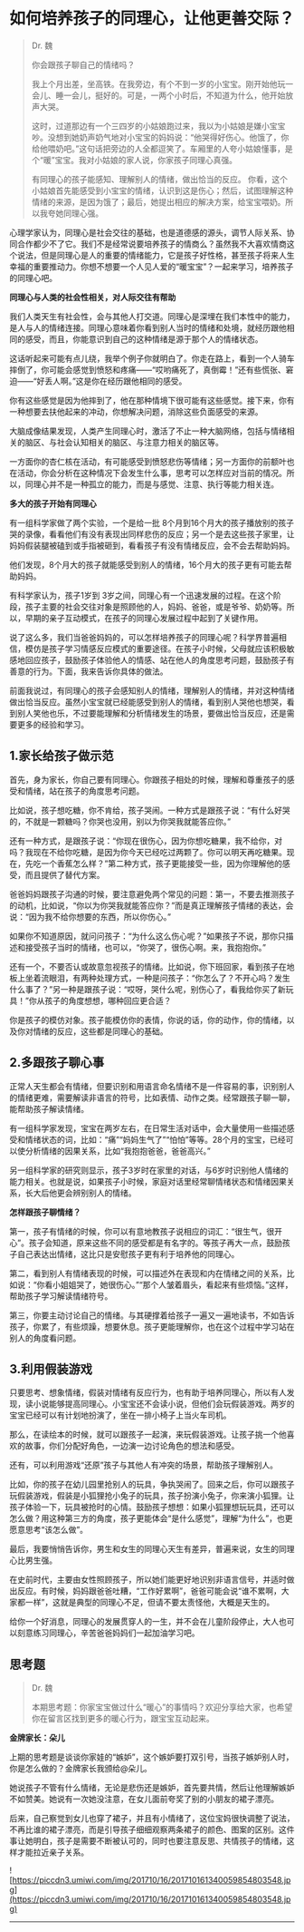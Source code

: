 # 如何培养孩子的同理心，让他更善交际？

> Dr. 魏
> 
> 你会跟孩子聊自己的情绪吗？
> 
> 我上个月出差，坐高铁。在我旁边，有个不到一岁的小宝宝。刚开始他玩一会儿、睡一会儿，挺好的。可是，一两个小时后，不知道为什么，他开始放声大哭。
> 
> 这时，过道那边有一个三四岁的小姑娘跑过来，我以为小姑娘是嫌小宝宝吵。没想到她奶声奶气地对小宝宝的妈妈说：“他哭得好伤心。他饿了，你给他喂奶吧。”这句话把旁边的人全都逗笑了。车厢里的人夸小姑娘懂事，是个“暖”宝宝。我对小姑娘的家人说，你家孩子同理心真强。
> 
> 有同理心的孩子能感知、理解别人的情绪，做出恰当的反应。 你看，这个小姑娘首先能感受到小宝宝的情绪，认识到这是伤心；然后，试图理解这种情绪的来源，是因为饿了；最后，她提出相应的解决方案，给宝宝喂奶。所以我夸她同理心强。

心理学家认为，同理心是社会交往的基础，也是道德感的源头，调节人际关系、协同合作都少不了它。我们不是经常说要培养孩子的情商么？虽然我不大喜欢情商这个说法，但是同理心是人的重要的情绪能力，它是孩子好性格，甚至孩子将来人生幸福的重要推动力。你想不想要一个人见人爱的“暖宝宝”？一起来学习，培养孩子的同理心吧。

 **同理心与人类的社会性相关，对人际交往有帮助**

我们人类天生有社会性，会与其他人打交道。同理心是深埋在我们本性中的能力，是人与人的情绪连接。同理心意味着你看到别人当时的情绪和处境，就经历跟他相同的感受，而且，你能意识到自己的这种情绪是源于那个人的情绪状态。

这话听起来可能有点儿绕，我举个例子你就明白了。你走在路上，看到一个人骑车摔倒了，你可能会感觉到愤怒和疼痛——“哎哟痛死了，真倒霉！”还有些慌张、窘迫——“好丢人啊。”这是你在经历跟他相同的感受。

你有这些感觉是因为他摔到了，他在那种情境下很可能有这些感觉。接下来，你有一种想要去扶他起来的冲动，你想解决问题，消除这些负面感受的来源。

大脑成像结果发现，人类产生同理心时，激活了不止一种大脑网络，包括与情绪相关的脑区、与社会认知相关的脑区、与注意力相关的脑区等。

一方面你的杏仁核在活动，有可能感受到愤怒悲伤等情绪；另一方面你的前额叶也在活动，你会分析在这种情况下会发生什么事，思考可以怎样应对当前的情况。所以，同理心并不是一种孤立的能力，而是与感觉、注意、执行等能力相关连。

 **多大的孩子开始有同理心**

有一组科学家做了两个实验，一个是给一批 8个月到16个月大的孩子播放别的孩子哭的录像，看看他们有没有表现出同样悲伤的反应；另一个是去这些孩子家里，让妈妈假装腿被磕到或手指被砸到，看看孩子有没有情绪反应，会不会去帮助妈妈。

他们发现，8个月大的孩子就能感受到别人的情绪，16个月大的孩子更有可能去帮助妈妈。

有科学家认为，孩子1岁到 3岁之间，同理心有一个迅速发展的过程。在这个阶段，孩子主要的社会交往对象是照顾他的人，妈妈、爸爸，或是爷爷、奶奶等。所以，早期的亲子互动模式，在孩子的同理心发展过程中起到了关键作用。

说了这么多，我们当爸爸妈妈的，可以怎样培养孩子的同理心呢？科学界普遍相信，模仿是孩子学习情感反应模式的重要途径。在孩子小时候，父母就应该积极敏感地回应孩子，鼓励孩子体验他人的情感、站在他人的角度思考问题，鼓励孩子有善意的行为。下面，我来告诉你具体的做法。

前面我说过，有同理心的孩子会感知别人的情绪，理解别人的情绪，并对这种情绪做出恰当反应。虽然小宝宝就已经能感受到别人的情绪，看到别人哭他也想哭，看到别人笑他也乐，不过要能理解和分析情绪发生的场景，要做出恰当反应，还是需要更多的经验和学习。

## 1.家长给孩子做示范

首先，身为家长，你自己要有同理心。你跟孩子相处的时候，理解和尊重孩子的感受和情绪，站在孩子的角度思考问题。

比如说，孩子想吃糖，你不肯给，孩子哭闹。一种方式是跟孩子说：“有什么好哭的，不就是一颗糖吗？你哭也没用，别以为你哭我就能答应你。”

还有一种方式，是跟孩子说：“你现在很伤心，因为你想吃糖果，我不给你，对吗？我现在不给你吃糖，是因为你今天已经吃过两颗了。你可以明天再吃糖果。现在，先吃一个香蕉怎么样？”第二种方式，孩子更能接受一些，因为你理解他的感受，而且提供了替代方案。 

爸爸妈妈跟孩子沟通的时候，要注意避免两个常见的问题：第一，不要去推测孩子的动机，比如说，“你以为你哭我就能答应你？”而是真正理解孩子情绪的表达，会说：“因为我不给你想要的东西，所以你伤心。”

如果你不知道原因，就问问孩子：“为什么这么伤心呢？”如果孩子不说，那你只描述和接受孩子当时的情绪，也可以，“你哭了，很伤心啊。来，我抱抱你。”

还有一个，不要否认或故意忽视孩子的情绪。比如说，你下班回家，看到孩子在地板上坐着流眼泪，有两种处理方式，一种是问孩子：“你怎么了？不开心吗？发生什么事了？”另一种是跟孩子说：“哎呀，哭什么呢，别伤心了，看我给你买了新玩具！”你从孩子的角度想想，哪种回应更合适？

你是孩子的模仿对象。孩子能模仿你的表情，你说的话，你的动作，你的情绪，以及你对情绪的反应，这些都是同理心的基础。

## 2.多跟孩子聊心事

正常人天生都会有情绪，但要识别和用语言命名情绪不是一件容易的事，识别别人的情绪更难，需要解读非语言的符号，比如表情、动作之类。经常跟孩子聊一聊，能帮助孩子解读情绪。

有一组科学家发现，宝宝在两岁左右，在日常生活对话中，会大量使用一些描述感受和情绪状态的词，比如：“痛”“妈妈生气了”“怕怕”等等。28个月的宝宝，已经可以使分析情绪的因果关系，比如“我抱抱爸爸，爸爸高兴。”

另一组科学家的研究则显示，孩子3岁时在家里的对话，与6岁时识别他人情绪的能力相关。也就是说，如果孩子小时候，家庭对话里经常聊情绪状态和情绪因果关系，长大后他更会辨别别人的情绪。

 **怎样跟孩子聊情绪？**

第一，孩子有情绪的时候，你可以有意地教孩子说相应的词汇：“很生气，很开心”。孩子会知道，原来这些不同的感受都是有名字的。等孩子再大一点，鼓励孩子自己表达出情绪，这比只是安慰孩子更有利于培养他的同理心。 

第二，看到别人有情绪表现的时候，可以描述外在表现和内在情绪之间的关系，比如说：“你看小姐姐哭了，她很伤心。”“那个人皱着眉头，看起来有些烦恼。”这样，帮助孩子学习解读情绪符号。

第三，你要主动讨论自己的情绪。与其硬撑着给孩子一遍又一遍地读书，不如告诉孩子，你累了，有些烦躁，想要休息。孩子更能理解你，也在这个过程中学习站在别人的角度看问题。

## 3.利用假装游戏

只要思考、想象情绪，假装对情绪有反应行为，也有助于培养同理心，所以有人发现，读小说能够提高同理心。小宝宝还不会读小说，但他们会玩假装游戏。两岁的宝宝已经可以有计划地扮演了，坐在一排小椅子上当火车司机。

那么，在读绘本的时候，就可以跟孩子一起演，来玩假装游戏。让孩子挑一个他喜欢的故事，你们分配好角色，一边演一边讨论角色的想法和感受。

还有，可以利用游戏“还原”孩子与其他人有冲突的场景，帮助孩子理解别人。

比如，你的孩子在幼儿园里抢别人的玩具，争执哭闹了。回来之后，你可以跟孩子玩假装游戏，假装是小狐狸抢小兔子的玩具，孩子扮演小兔子，你来演小狐狸。让孩子体验一下，玩具被抢时的心情。鼓励孩子想想：如果小狐狸想玩玩具，还可以怎么做？用这种第三方的角度，孩子更能体会“是什么感觉”，理解“为什么”，也更愿意思考“该怎么做”。

最后，我要悄悄告诉你，男生和女生的同理心天生有差异，普遍来说，女生的同理心比男生强。

在史前时代，主要由女性照顾孩子，所以她们能更好地识别非语言信号，并适时做出反应。有时候，妈妈跟爸爸吐糟，“工作好累啊”，爸爸可能会说“谁不累啊，大家都一样”，这就是典型的同理心不足，但请不要太责怪他，大概是天生的。

给你一个好消息，同理心的发展贯穿人的一生，并不会在儿童阶段停止，大人也可以刻意练习同理心，辛苦爸爸妈妈们一起加油学习吧。

## 思考题

> Dr. 魏
> 
> 本期思考题：你家宝宝做过什么“暖心”的事情吗？欢迎分享给大家，也希望你在留言区找到更多的暖心行为，跟宝宝互动起来。

 **金牌家长：朵儿**

上期的思考题是谈谈你家娃的“嫉妒”，这个嫉妒要打双引号，当孩子嫉妒别人时，你是怎么做的？金牌家长我颁给@朵儿。

她说孩子不管有什么情绪，无论是悲伤还是嫉妒，首先要共情，然后让他理解嫉妒不如赞美。她说有一次她没注意，在女儿面前夸奖了别的小朋友的裙子漂亮。

后来，自己察觉到女儿也穿了裙子，并且有小情绪了，这位宝妈很快调整了说法，不再比谁的裙子漂亮，而是引导孩子细细观察两条裙子的颜色、图案的区别。这件事让她明白，孩子是需要不断被认可的，同时也要注意反思、共情孩子的情绪，这样才能拉近亲子关系。

![https://piccdn3.umiwi.com/img/201710/16/201710161340059854803548.jpg](https://piccdn3.umiwi.com/img/201710/16/201710161340059854803548.jpg)

---

